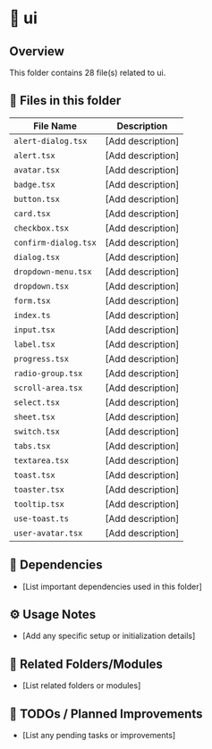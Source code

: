 # 📂 ui

## Overview
This folder contains 28 file(s) related to ui.

## 📄 Files in this folder

| File Name | Description |
|-----------|-------------|
| `alert-dialog.tsx` | [Add description] |
| `alert.tsx` | [Add description] |
| `avatar.tsx` | [Add description] |
| `badge.tsx` | [Add description] |
| `button.tsx` | [Add description] |
| `card.tsx` | [Add description] |
| `checkbox.tsx` | [Add description] |
| `confirm-dialog.tsx` | [Add description] |
| `dialog.tsx` | [Add description] |
| `dropdown-menu.tsx` | [Add description] |
| `dropdown.tsx` | [Add description] |
| `form.tsx` | [Add description] |
| `index.ts` | [Add description] |
| `input.tsx` | [Add description] |
| `label.tsx` | [Add description] |
| `progress.tsx` | [Add description] |
| `radio-group.tsx` | [Add description] |
| `scroll-area.tsx` | [Add description] |
| `select.tsx` | [Add description] |
| `sheet.tsx` | [Add description] |
| `switch.tsx` | [Add description] |
| `tabs.tsx` | [Add description] |
| `textarea.tsx` | [Add description] |
| `toast.tsx` | [Add description] |
| `toaster.tsx` | [Add description] |
| `tooltip.tsx` | [Add description] |
| `use-toast.ts` | [Add description] |
| `user-avatar.tsx` | [Add description] |

## 🔗 Dependencies
- [List important dependencies used in this folder]

## ⚙️ Usage Notes
- [Add any specific setup or initialization details]

## 🔄 Related Folders/Modules
- [List related folders or modules]

## 🚧 TODOs / Planned Improvements
- [List any pending tasks or improvements]
